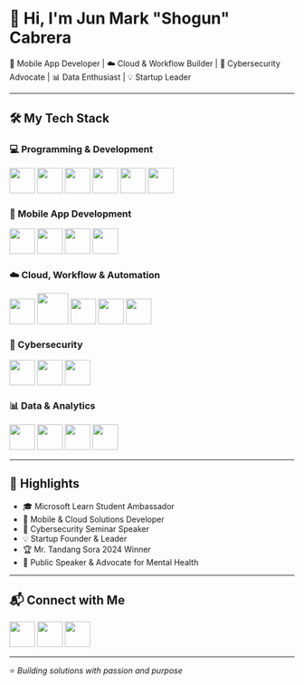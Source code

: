 # 👋 Hi, I'm Jun Mark "Shogun" Cabrera  

🚀 Mobile App Developer | ☁️ Cloud & Workflow Builder | 🔐 Cybersecurity Advocate | 📊 Data Enthusiast | 💡 Startup Leader  

---

## 🛠️ My Tech Stack  

### 💻 Programming & Development  
<p>
  <img src="https://cdn.jsdelivr.net/gh/devicons/devicon/icons/python/python-original.svg" width="45"/>
  <img src="https://cdn.jsdelivr.net/gh/devicons/devicon/icons/java/java-original.svg" width="45"/>
  <img src="https://cdn.jsdelivr.net/gh/devicons/devicon/icons/javascript/javascript-original.svg" width="45"/>
  <img src="https://cdn.jsdelivr.net/gh/devicons/devicon/icons/react/react-original.svg" width="45"/>
  <img src="https://cdn.jsdelivr.net/gh/devicons/devicon/icons/git/git-original.svg" width="45"/>
  <img src="https://cdn.jsdelivr.net/gh/devicons/devicon/icons/github/github-original.svg" width="45"/>
</p>

### 📱 Mobile App Development  
<p>
  <img src="https://cdn.jsdelivr.net/gh/devicons/devicon/icons/flutter/flutter-original.svg" width="45"/>
  <img src="https://cdn.jsdelivr.net/gh/devicons/devicon/icons/android/android-original.svg" width="45"/>
  <img src="https://cdn.jsdelivr.net/gh/devicons/devicon/icons/apple/apple-original.svg" width="45"/>
  <img src="https://storage.googleapis.com/cms-storage-bucket/flutter-logo-sharing.70760bf1e88b184bb1bc.png" width="45"/>
</p>

### ☁️ Cloud, Workflow & Automation  
<p>
  <img src="https://cdn.jsdelivr.net/gh/devicons/devicon/icons/azure/azure-original.svg" width="45"/>
  <img src="https://icon2.cleanpng.com/lnd/20241122/ve/85ee4860600f5fcfcd3ed203d10cd5.webp" width="55"/>
  <img src="https://framerusercontent.com/images/RKFHbzSnaYtstvbBhns4JgvXFQ.png" width="45"/>
  <img src="https://www.paitgroup.com/hs-fs/hubfs/Power-Automate-22.png" width="45"/>
  <img src="https://targetintegration.com/wp-content/uploads//2022/07/thumbnail-1.png" width="45"/>
</p>

### 🔐 Cybersecurity  
<p>
  <img src="https://www.kali.org/images/kali-logo.svg" width="45"/>
  <img src="https://upload.wikimedia.org/wikipedia/commons/d/df/Wireshark_icon.svg" width="45"/>
  <img src="https://avatars.githubusercontent.com/u/11917372?s=200&v=4" width="45"/> <!-- Metasploit -->
</p>

### 📊 Data & Analytics  
<p>
  <img src="https://img.icons8.com/color/48/power-bi.png" width="45"/>
  <img src="https://cdn.jsdelivr.net/gh/devicons/devicon/icons/excel/excel-original.svg" width="45"/>
  <img src="https://cdn.jsdelivr.net/gh/devicons/devicon/icons/pandas/pandas-original.svg" width="45"/>
  <img src="https://matplotlib.org/stable/_static/logo2.svg" width="45"/>
</p>

---

## 🌟 Highlights  
- 🎓 Microsoft Learn Student Ambassador  
- 📱 Mobile & Cloud Solutions Developer  
- 🔐 Cybersecurity Seminar Speaker  
- 💡 Startup Founder & Leader  
- 🏆 Mr. Tandang Sora 2024 Winner  
- 📢 Public Speaker & Advocate for Mental Health  

---

## 📬 Connect with Me  
<p>
  <a href="https://www.linkedin.com/in/jmcabrera-theshogun/" target="_blank"><img src="https://cdn.jsdelivr.net/gh/devicons/devicon/icons/linkedin/linkedin-original.svg" width="45"/></a>
  <a href="https://github.com/EYYYYYYYYYY" target="_blank"><img src="https://cdn.jsdelivr.net/gh/devicons/devicon/icons/github/github-original.svg" width="45"/></a>
  <a href="mailto:your@email.com"><img src="https://img.icons8.com/color/48/gmail.png" width="45"/></a>
</p>

---
⭐️ *Building solutions with passion and purpose*
